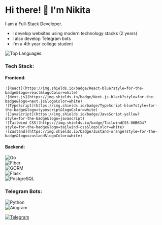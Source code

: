 # Hi there! 👋 I'm Nikita  

I am a Full-Stack Developer.  
- I develop websites using modern technology stacks (2 years)  
- I also develop Telegram bots  
- I'm a 4th year college student  

![Top Languages](https://github-readme-stats.vercel.app/api/top-langs/?username=sayk-77&layout=compact&theme=radical)  

### Tech Stack:  

#### **Frontend**:


<div>
  <span>
    
    ![React](https://img.shields.io/badge/React-blue?style=for-the-badge&logo=react&logoColor=white)  
    ![Next.js](https://img.shields.io/badge/Next.js-black?style=for-the-badge&logo=next.js&logoColor=white)  
    ![TypeScript](https://img.shields.io/badge/TypeScript-blue?style=for-the-badge&logo=typescript&logoColor=white)  
    ![JavaScript](https://img.shields.io/badge/JavaScript-yellow?style=for-the-badge&logo=javascript)  
    ![Tailwind CSS](https://img.shields.io/badge/TailwindCSS-06B6D4?style=for-the-badge&logo=tailwind-css&logoColor=white)  
    ![Zustand](https://img.shields.io/badge/Zustand-orange?style=for-the-badge&logo=zustand&logoColor=white)  
    
  </span>
</div>


#### **Backend**:  


<div>
  
  ![Go](https://img.shields.io/badge/Go-blue?style=for-the-badge&logo=go&logoColor=white)  
  ![Fiber](https://img.shields.io/badge/Fiber-00C7B7?style=for-the-badge&logo=go&logoColor=white)  
  ![GORM](https://img.shields.io/badge/GORM-FF8800?style=for-the-badge&logo=go&logoColor=white)  
  ![Flask](https://img.shields.io/badge/Flask-black?style=for-the-badge&logo=flask&logoColor=white)  
  ![PostgreSQL](https://img.shields.io/badge/PostgreSQL-336791?style=for-the-badge&logo=postgresql&logoColor=white)  
  
</div>


### **Telegram Bots**:  


<div>
  
  ![Python](https://img.shields.io/badge/Python-3776AB?style=for-the-badge&logo=python&logoColor=white)  
  ![Aiogram](https://img.shields.io/badge/Aiogram-2CA5E0?style=for-the-badge&logo=telegram&logoColor=white)  
  
</div>


[![Telegram](https://img.shields.io/badge/Telegram-2CA5E0?style=for-the-badge&logo=telegram&logoColor=white)](https://t.me/sayk02)  
